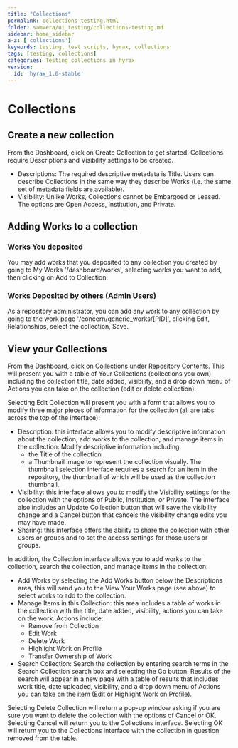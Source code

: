 ```yaml
---
title: "Collections"
permalink: collections-testing.html
folder: samvera/ui_testing/collections-testing.md
sidebar: home_sidebar
a-z: ['collections']
keywords: testing, test scripts, hyrax, collections
tags: [testing, collections]
categories: Testing collections in hyrax
version:
  id: 'hyrax_1.0-stable'
---
```


# Collections

## Create a new collection
From the Dashboard, click on Create Collection to get started. Collections require Descriptions and Visibility settings to be created.

- Descriptions: The required descriptive metadata is Title. Users can describe Collections in the same way they describe Works (i.e. the same set of metadata fields are available).
- Visibility: Unlike Works, Collections cannot be Embargoed or Leased. The options are Open Access, Institution, and Private.

## Adding Works to a collection

### Works You deposited

You may add works that you deposited to any collection you created by going to My Works '/dashboard/works', selecting works you want to add, then clicking on Add to Collection.

### Works Deposited by others (Admin Users)

As a repository administrator, you can add any work to any collection by going to the work page '/concern/generic_works/[PID]', clicking Edit, Relationships, select the collection, Save.

## View your Collections
From the Dashboard, click on Collections under Repository Contents. This will present you with a table of Your Collections (collections you own) including the collection title, date added, visibility, and a drop down menu of Actions you can take on the collection (edit or delete collection).

Selecting Edit Collection will present you with a form that allows you to modify three major pieces of information for the collection (all are tabs across the top of the interface):

- Description: this interface allows you to modify descriptive information about the collection, add works to the collection, and manage items in the collection:
Modify descriptive information including:
  - the Title of the collection
  - a Thumbnail image to represent the collection visually. The thumbnail selection interface requires a search for an item in the repository, the thumbnail of which will be used as the collection thumbnail.
- Visibility: this interface allows you to modify the Visibility settings for the collection with the options of Public, Institution, or Private. The interface also includes an Update Collection button that will save the visibility change and a Cancel button that cancels the visibility change edits you may have made.
- Sharing: this interface offers the ability to share the collection with other users or groups and to set the access settings for those users or groups.

In addition, the Collection interface allows you to add works to the collection, search the collection, and manage items in the collection:

- Add Works by selecting the Add Works button below the Descriptions area, this will send you to the View Your Works page (see above) to select works to add to the collection.
- Manage Items in this Collection: this area includes a table of works in the collection with the title, date added, visibility, actions you can take on the work. Actions include:
  - Remove from Collection
  - Edit Work
  - Delete Work
  - Highlight Work on Profile
  - Transfer Ownership of Work
- Search Collection: Search the collection by entering search terms in the Search Collection search box and selecting the Go button. Results of the search will appear in a new page with a table of results that includes work title, date uploaded, visibility, and a drop down menu of Actions you can take on the item (Edit or Highlight Work on Profile).

Selecting Delete Collection will return a pop-up window asking if you are sure you want to delete the collection with the options of Cancel or OK. Selecting Cancel will return you to the Collections interface. Selecting OK will return you to the Collections interface with the collection in question removed from the table.  
